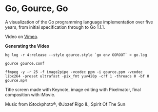 Go, Gource, Go
==============

A visualization of the Go programming language implementation over five years, from initial specification through to Go 1.1.1.

Video on [Vimeo](https://vimeo.com/nyoungman/gource).

**Generating the Video**

```console
hg log -r 4:release --style gource.style `go env GOROOT` > go.log

gource gource.conf

ffmpeg -y -r 25 -f image2pipe -vcodec ppm -i gource.ppm -vcodec libx264 -preset ultrafast -pix_fmt yuv420p -crf 1 -threads 0 -bf 0 gource.mp4
```

Title screen made with Keynote, image editing with Pixelmator, final composition with iMovie.

Music from iStockphoto®, ©Jozef Rigo II., Spirit Of The Sun
